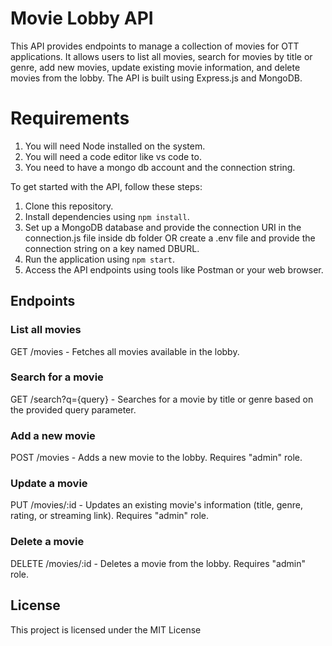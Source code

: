 # Movie Lobby API

This API provides endpoints to manage a collection of movies for OTT applications. It allows users to list all movies, search for movies by title or genre, add new movies, update existing movie information, and delete movies from the lobby. The API is built using Express.js and MongoDB.

# Requirements

1. You will need Node installed on the system.
2. You will need a code editor like vs code to.
3. You need to have a mongo db account and the connection string.

To get started with the API, follow these steps:

1. Clone this repository.
2. Install dependencies using `npm install`.
3. Set up a MongoDB database and provide the connection URI in the connection.js file inside db folder OR create a .env file and provide the connection string on a key named DBURL.
4. Run the application using `npm start`.
5. Access the API endpoints using tools like Postman or your web browser.

## Endpoints

### List all movies

GET /movies - Fetches all movies available in the lobby.

### Search for a movie

GET /search?q={query} - Searches for a movie by title or genre based on the provided query parameter.

### Add a new movie

POST /movies - Adds a new movie to the lobby. Requires "admin" role.

### Update a movie

PUT /movies/:id - Updates an existing movie's information (title, genre, rating, or streaming link). Requires "admin" role.

### Delete a movie

DELETE /movies/:id - Deletes a movie from the lobby. Requires "admin" role.

## License

This project is licensed under the MIT License
